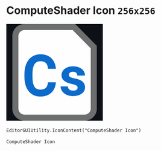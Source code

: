 # ComputeShader Icon `256x256`
<img src="/img/ComputeShader%20Icon.png" width=256 height=256>

``` CSharp
EditorGUIUtility.IconContent("ComputeShader Icon")
```
```
ComputeShader Icon
```
